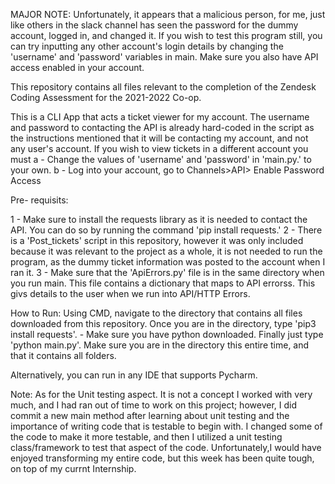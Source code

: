 

MAJOR NOTE: Unfortunately, it appears that a malicious person, for me, just like others in the slack channel has seen the password for the dummy account, logged in, and changed it. If you wish to test this program still, you can try inputting any other account's login details by changing the 'username' and 'password' variables in main. Make sure you also have API access enabled in your account.

This repository contains all files relevant to the completion of the Zendesk Coding Assessment for the 2021-2022 Co-op.

This is a CLI App that acts a ticket viewer for my account. The username and password to contacting the API is already hard-coded in the script as the instructions mentioned that it will be contacting my account, and not any user's account. If you wish to view tickets in a different account you must
a - Change the values of 'username' and 'password' in 'main.py.' to your own.
b - Log into your account, go to Channels>API> Enable Password Access

Pre- requisits:

1 - Make sure to install the requests library as it is needed to contact the API. You can do so by running the command 'pip install requests.'
2 - There is a 'Post_tickets' script in this repository, however it was only included because it was relevant to the project as a whole, it is not needed to run the program, 
as the dummy ticket information was posted to the account when I ran it.
3 - Make sure that the 'ApiErrors.py' file is in the same directory when you run main. This file contains a dictionary that maps to API errorss. This givs details to the user when
we run into API/HTTP Errors.

How to Run: Using CMD, navigate to the directory that contains all files downloaded from this repository. Once you are in the directory, type 'pip3 install requests'. - Make sure you have python downloaded. Finally just type 'python main.py'. Make sure you are in the directory this entire time, and that it contains all folders.

Alternatively, you can run in any IDE that supports Pycharm.


Note: As for the Unit testing aspect. It is not a concept I worked with very much, and I had ran out of time to work on this project; however, I did commit a new main method after learning about unit testing and the importance of writing code that is testable to begin with. I changed some of the code to make it more testable, and then I utilized a unit testing class/framework to test that aspect of the code. Unfortunately,I would have enjoyed transforming my  entire code, but this week has been quite tough, on top of my currnt Internship.
